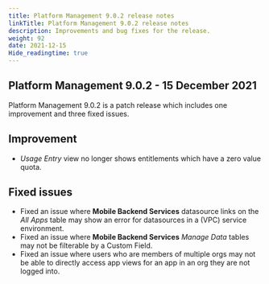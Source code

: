 ```yaml
---
title: Platform Management 9.0.2 release notes
linkTitle: Platform Management 9.0.2 release notes
description: Improvements and bug fixes for the release.
weight: 92
date: 2021-12-15
Hide_readingtime: true
---
```


## Platform Management 9.0.2 - 15 December 2021

Platform Management 9.0.2 is a patch release which includes one improvement and three fixed issues.

## Improvement

* _Usage Entry_ view no longer shows entitlements which have a zero value quota.
## Fixed issues

* Fixed an issue where **Mobile Backend Services** datasource links on the _All Apps_ table may show an error for datasources in a (VPC) service environment.
* Fixed an issue where **Mobile Backend Services** _Manage Data_ tables may not be filterable by a Custom Field.
* Fixed an issue where users who are members of multiple orgs may not be able to directly access app views for an app in an org they are not logged into.
